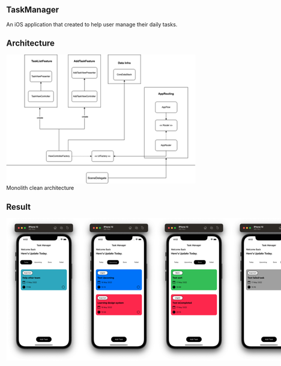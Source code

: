 ## TaskManager
An iOS application that created to help user manage their daily tasks.

## Architecture
<img src="TaskManagerArchitecture.png" />
Monolith clean architecture

## Result
<div style="display:flex;flex-direction:row">
    <img src="result1.png" height="380" width="200" />
        <img src="result2.png" height="380" width="200" />
            <img src="result3.png" height="380" width="200" />
                <img src="result4.png" height="380" width="200" />
                    <img src="result5.png" height="380" width="200" />
</div>
